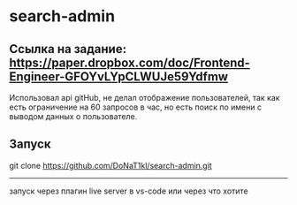 # search-admin
## Ссылка на задание: https://paper.dropbox.com/doc/Frontend-Engineer-GFOYvLYpCLWUJe59Ydfmw
Использовал api gitHub, не делал отображение пользователей, так как есть ограничение на 60 запросов в час, но есть поиск по имени с выводом данных о пользователе.
## Запуск
git clone https://github.com/DoNaT1kl/search-admin.git
___
запуск через плагин live server в vs-code или через что хотите
